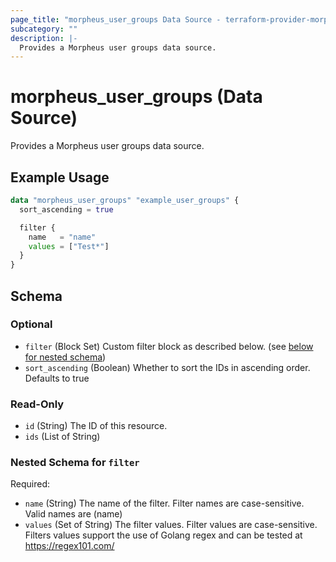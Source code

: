 ```yaml
---
page_title: "morpheus_user_groups Data Source - terraform-provider-morpheus"
subcategory: ""
description: |-
  Provides a Morpheus user groups data source.
---
```


# morpheus_user_groups (Data Source)

Provides a Morpheus user groups data source.

## Example Usage

```terraform
data "morpheus_user_groups" "example_user_groups" {
  sort_ascending = true

  filter {
    name   = "name"
    values = ["Test*"]
  }
}
```

<!-- schema generated by tfplugindocs -->
## Schema

### Optional

- `filter` (Block Set) Custom filter block as described below. (see [below for nested schema](#nestedblock--filter))
- `sort_ascending` (Boolean) Whether to sort the IDs in ascending order. Defaults to true

### Read-Only

- `id` (String) The ID of this resource.
- `ids` (List of String)

<a id="nestedblock--filter"></a>
### Nested Schema for `filter`

Required:

- `name` (String) The name of the filter. Filter names are case-sensitive. Valid names are (name)
- `values` (Set of String) The filter values. Filter values are case-sensitive. Filters values support the use of Golang regex and can be tested at https://regex101.com/